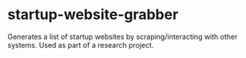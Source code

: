 # startup-website-grabber
Generates a list of startup websites by scraping/interacting with other systems. Used as part of a research project.
